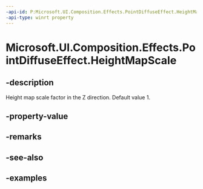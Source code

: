 ```yaml
---
-api-id: P:Microsoft.UI.Composition.Effects.PointDiffuseEffect.HeightMapScale
-api-type: winrt property
---
```


<!-- Property syntax.
public float HeightMapScale { get;  set; }
-->

# Microsoft.UI.Composition.Effects.PointDiffuseEffect.HeightMapScale

## -description
Height map scale factor in the Z direction. Default value 1.

## -property-value

## -remarks

## -see-also

## -examples

